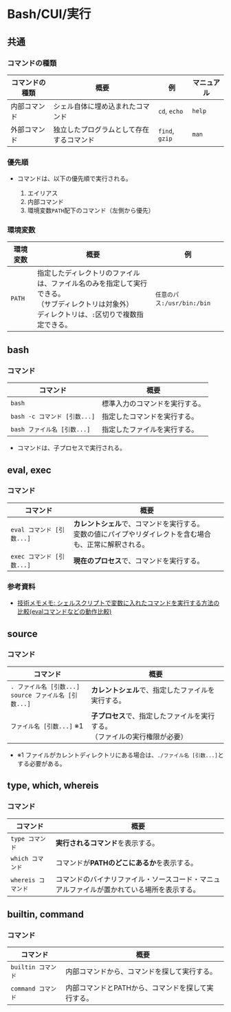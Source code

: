 # Bash/CUI/実行

## 共通

### コマンドの種類

| コマンドの種類 | 概要                                     | 例             | マニュアル |
| -------------- | ---------------------------------------- | -------------- | ---------- |
| 内部コマンド   | シェル自体に埋め込まれたコマンド         | `cd`, `echo`   | `help`     |
| 外部コマンド   | 独立したプログラムとして存在するコマンド | `find`, `gzip` | `man`      |

### 優先順

- コマンドは、以下の優先順で実行される。

    1. エイリアス
    2. 内部コマンド
    3. 環境変数`PATH`配下のコマンド（左側から優先）

### 環境変数

| 環境変数 | 概要                                                         | 例                         |
| -------- | ------------------------------------------------------------ | -------------------------- |
| `PATH`   | 指定したディレクトリのファイルは、ファイル名のみを指定して実行できる。<br />（サブディレクトリは対象外）<br />ディレクトリは、`:`区切りで複数指定できる。 | `任意のパス:/usr/bin:/bin` |

## bash

### コマンド

| コマンド                     | 概要                           |
| ---------------------------- | ------------------------------ |
| `bash`                       | 標準入力のコマンドを実行する。 |
| `bash -c コマンド [引数...]` | 指定したコマンドを実行する。   |
| `bash ファイル名 [引数...]`  | 指定したファイルを実行する。   |

- コマンドは、子プロセスで実行される。

## eval, exec

### コマンド

| コマンド                  | 概要                                                         |
| ------------------------- | ------------------------------------------------------------ |
| `eval コマンド [引数...]` | **カレントシェル**で、コマンドを実行する。<br />変数の値にパイプやリダイレクトを含む場合も、正常に解釈される。 |
| `exec コマンド [引数...]` | **現在のプロセス**で、コマンドを実行する。                   |

### 参考資料

- [技術メモメモ: シェルスクリプトで変数に入れたコマンドを実行する方法の比較(evalコマンドなどの動作比較)](https://tech-mmmm.blogspot.com/2017/11/eval.html)

## source

### コマンド

| コマンド                                                    | 概要                                                         |
| ----------------------------------------------------------- | ------------------------------------------------------------ |
| `. ファイル名 [引数...]`<br />`source ファイル名 [引数...]` | **カレントシェル**で、指定したファイルを実行する。           |
| `ファイル名 [引数...]` ※1                                   | **子プロセス**で、指定したファイルを実行する。<br />（ファイルの実行権限が必要） |

- ※1 ファイルがカレントディレクトリにある場合は、`./ファイル名 [引数...]`とする必要がある。

## type, which, whereis

### コマンド

| コマンド           | 概要                                                         |
| ------------------ | ------------------------------------------------------------ |
| `type コマンド`    | **実行されるコマンド**を表示する。                           |
| `which コマンド`   | コマンドが**PATHのどこにあるか**を表示する。                 |
| `whereis コマンド` | コマンドのバイナリファイル・ソースコード・マニュアルファイルが置かれている場所を表示する。 |

## builtin, command

### コマンド

| コマンド           | 概要                                               |
| ------------------ | -------------------------------------------------- |
| `builtin コマンド` | 内部コマンドから、コマンドを探して実行する。       |
| `command コマンド` | 内部コマンドとPATHから、コマンドを探して実行する。 |
